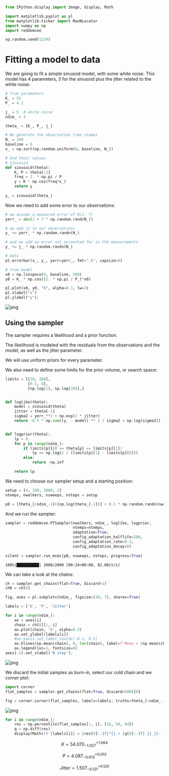 ```python
from IPython.display import Image, display, Math

import matplotlib.pyplot as pl
from matplotlib.ticker import MaxNLocator
import numpy as np
import reddemcee

np.random.seed(1234)
```

# Fitting a model to data
We are going to fit a simple sinusoid model, with some white noise. This model has 4 parameters, 3 for the sinusoid plus the jitter related to the white noise:


```python
# True parameters
K_ = 55
P_ = 4.1

j_ = 5  # white noise
ndim_ = 3

theta_ = [K_, P_, j_]

# We generate the observation time stamps
N_ = 100
baseline = 6
x_ = np.sort(np.random.uniform(0, baseline, N_))

# And their values
# Sinusoid
def sinusoid(theta):
    K, P = theta[:2]
    freq = 2. * np.pi / P
    y = K * np.cos(freq*x_)
    return y
    
y_ = sinusoid(theta_)
```

Now we need to add some error to our observations:


```python
# we assume a measured error of N(1, 7)
yerr_ = abs(1 + 7 * np.random.rand(N_))

# we add it to our observations
y_ += yerr_ * np.random.randn(N_)

# and we add an error not accounted for in the measurements
y_ += j_ * np.random.randn(N_)
```


```python
# data
pl.errorbar(x_, y_, yerr=yerr_, fmt=".k", capsize=0)

# true model
x0 = np.linspace(0, baseline, 500)
y0 = K_ * np.cos((2. * np.pi / P_)*x0)

pl.plot(x0, y0, "k", alpha=0.3, lw=3)
pl.xlabel("x")
pl.ylabel("y");
```


    
![png](output_5_0.png)
    


## Using the sampler
The sampler requires a likelihood and a prior function.

The likelihood is modeled with the residuals from the observations and the model, as well as the jitter parameter.

We will use uniform priors for every parameter.

We also need to define some limits for the prior volume, or search space:


```python
limits = [[10, 100],
          [0.1, 8],
          [np.log(1), np.log(20)],]


def loglike(theta):
    model = sinusoid(theta)
    jitter = theta[-1]
    sigma2 = yerr_**2 + np.exp(2 * jitter)
    return -0.5 * np.sum((y_ - model) ** 2 / sigma2 + np.log(sigma2)) - 0.5 * np.log(2*np.pi) * N_


def logprior(theta):
    lp = 0.
    for p in range(ndim_):
        if limits[p][0] <= theta[p] <= limits[p][1]:
            lp += np.log(1 / (limits[p][1] - limits[p][0]))
        else:
            return -np.inf

    return lp
```

We need to choose our sampler setup and a starting position:


```python
setup = [4, 100, 1000, 2]
ntemps, nwalkers, nsweeps, nsteps = setup
```


```python
p0 = [theta_[:ndim_-1]+[np.log(theta_[-1])] + 0.1 * np.random.randn(nwalkers, ndim_) for t in range(ntemps)]
```

And we run the sampler:


```python
sampler = reddemcee.PTSampler(nwalkers, ndim_, loglike, logprior,
                              ntemps=ntemps,
                              adaptative=True,
                              config_adaptation_halflife=200,
                              config_adaptation_rate=0.3,
                              config_adaptation_decay=0)
    
silent = sampler.run_mcmc(p0, nsweeps, nsteps, progress=True)
```

    100%|██████████| 2000/2000 [00:24<00:00, 82.00it/s]


We can take a look at the chains:


```python
ch = sampler.get_chains(flat=True, discard=1)
ch0 = ch[0]
```


```python
fig, axes = pl.subplots(ndim_, figsize=(10, 7), sharex=True)

labels = ['K', 'P', 'Jitter']

for i in range(ndim_):
    ax = axes[i]
    chain = ch[0][:, i]
    ax.plot(chain, 'k', alpha=0.3)
    ax.set_ylabel(labels[i])
    #ax.yaxis.set_label_coords(-0.1, 0.5)
    ax.hlines(np.mean(chain), 0, len(chain), label=f'Mean = {np.mean(chain):.2f}', ls='--')
    ax.legend(loc=1, fontsize=8)
axes[-1].set_xlabel('N step');

```


    
![png](output_15_0.png)
    


We discard the initial samples as burn-in, select our cold chain and we *corner plot*:


```python
import corner
flat_samples = sampler.get_chains(flat=True, discard=500)[0]
```


```python
fig = corner.corner(flat_samples, labels=labels, truths=theta_[:ndim_-1]+[np.log(theta_[-1])])
```


    
![png](output_18_0.png)
    



```python
for i in range(ndim_):
    res = np.percentile(flat_samples[:, i], [16, 50, 84])
    q = np.diff(res)
    display(Math(rf'{labels[i]} = {res[0]:.3f}^{{ + {q[0]:.3f} }}_{{- {q[1]:.3f} }}'))
```


$$ K = 54.070^{ + 1.064 }_{- 1.057 } $$



$$ P = 4.087^{ + 0.013 }_{- 0.013 } $$



$$ Jitter = 1.507^{ + 0.120 }_{- 0.121 } $$



